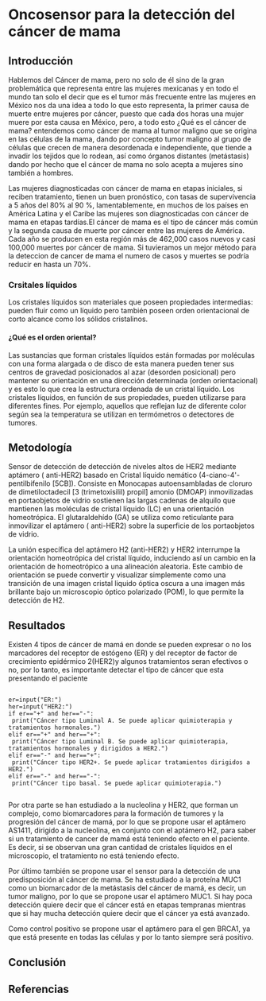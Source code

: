 # Oncosensor para la detección del cáncer de mama

## Introducción

Hablemos del Cáncer de mama, pero no solo de él sino de la gran problemática que representa entre las mujeres mexicanas y en todo el mundo
tan solo el decir que es el tumor más frecuente entre las mujeres en México nos da una idea a todo lo que esto representa, la primer causa
de muerte entre mujeres por cáncer, puesto que cada dos horas una mujer muere por esta causa en México, pero, a todo esto ¿Qué es el cáncer
de mama? entendemos como cáncer de mama al tumor maligno que se origina en las células de la mama, dando por concepto  tumor maligno al
grupo de células que crecen de manera desordenada e independiente, que tiende a invadir los tejidos que lo rodean, así como órganos distantes
(metástasis) dando por hecho que el cáncer de mama no solo acepta a mujeres sino también a hombres.

Las mujeres diagnosticadas con cáncer de mama en etapas iniciales, si reciben tratamiento, tienen un buen pronóstico, con tasas de
supervivencia a 5 años del 80% al 90 %, lamentablemente, en muchos de los países en América Latina y el Caribe las mujeres son diagnosticadas
con cáncer de mama en etapas tardías.El cáncer de mama es el tipo de cáncer más común y la segunda causa de muerte por cáncer entre las mujeres
de América. Cada año se producen en esta región más de 462,000 casos nuevos y casi 100,000 muertes por cáncer de mama. Si tuvieramos un mejor
método para la deteccion de cancer de mama el numero de casos y muertes se podría  reducir en hasta un 70%.

### Crsitales líquidos

Los cristales líquidos son materiales que poseen propiedades intermedias: pueden fluir como un líquido pero también poseen orden
orientacional de corto alcance como los sólidos cristalinos. 

#### ¿Qué es el orden oriental?

Las sustancias que forman cristales líquidos están formadas por moléculas con una forma alargada o de disco de esta
manera pueden tener sus centros de gravedad posicionados al azar (desorden posicional) pero mantener su orientación en una dirección
determinada (orden orientacional) y es esto lo que crea la estructura ordenada de un cristal líquido.
Los cristales líquidos, en función de sus propiedades, pueden utilizarse para diferentes fines. Por ejemplo, aquellos que reflejan
luz de diferente color según sea la temperatura se utilizan en termómetros o detectores de tumores.


## Metodología

Sensor de detección de detección de niveles altos de HER2 mediante aptámero ( anti-HER2) basado en Cristal líquido nemático (4-ciano-4'-
pentilbifenilo [5CB]). Consiste en Monocapas autoensambladas de cloruro de dimetiloctadecil [3 (trimetoxisilil) propil] amonio (DMOAP) 
inmovilizadas en portaobjetos de vidrio sostienen las largas cadenas de alquilo que mantienen las moléculas de cristal líquido (LC) en
una orientación homeotrópica. El glutaraldehído (GA) se utiliza como reticulante para inmovilizar el aptámero ( anti-HER2) sobre la
superficie de los  portaobjetos de vidrio.

La unión específica del aptámero H2 (anti-HER2) y HER2 interrumpe la orientación homeotrópica del cristal líquido, induciendo así un
cambio en la orientación de homeotrópico a una alineación aleatoria. Este cambio de orientación se puede convertir y visualizar
simplemente como una transición de una imagen cristal liquido óptica oscura a una imagen más brillante bajo un microscopio óptico
polarizado (POM), lo que permite la detección de H2.


## Resultados

Existen 4 tipos de cáncer de mamá  en donde se pueden expresar o no los marcadores del receptor de estógeno (ER) y del receptor
de factor de crecimiento epidérmico 2(HER2)y algunos tratamientos seran efectivos o no, por lo tanto, es importante detectar el
tipo de cáncer que esta presentando el paciente

```

er=input("ER:")
her=input("HER2:")
if er=="+" and her=="-":
 print("Cáncer tipo Luminal A. Se puede aplicar quimioterapia y tratamientos hormonales.")
elif er=="+" and her=="+":
 print("Cáncer tipo Luminal B. Se puede aplicar quimioterapia, tratamientos hormonales y dirigidos a HER2.")
elif er=="-" and her=="+":
 print("Cáncer tipo HER2+. Se puede aplicar tratamientos dirigidos a HER2.")
elif er=="-" and her=="-":
 print("Cáncer tipo basal. Se puede aplicar quimioterapia.")
 
```
 
Por otra parte se han estudiado a la nucleolina y HER2, que forman un complejo, como biomarcadores para la formación de tumores y la
progresión del cáncer de mamá, por lo que se propone usar el aptámero AS1411, dirigido a la nucleolina, en conjunto con el aptámero H2,
para saber si un tratamiento de cancer de mamá está teniendo efecto en el paciente. Es decir, si se observan una gran cantidad de
cristales líquidos en el microscopio, el tratamiento no está teniendo efecto.

Por último también se propone usar el sensor para la detección de una predisposición al cáncer de mama. Se ha estudiado a la proteína
MUC1 como un biomarcador de la metástasis del cáncer de mamá, es decir, un tumor maligno, por lo que se propone usar el aptámero MUC1.
Si hay poca detección quiere decir que el cáncer está en etapas tempranas mientras que si hay mucha detección quiere decir que el cáncer
ya está avanzado.

Como control positivo se propone usar el aptámero para el gen BRCA1, ya que está presente en todas las células y por lo tanto siempre
será positivo.


## Conclusión

## Referencias
